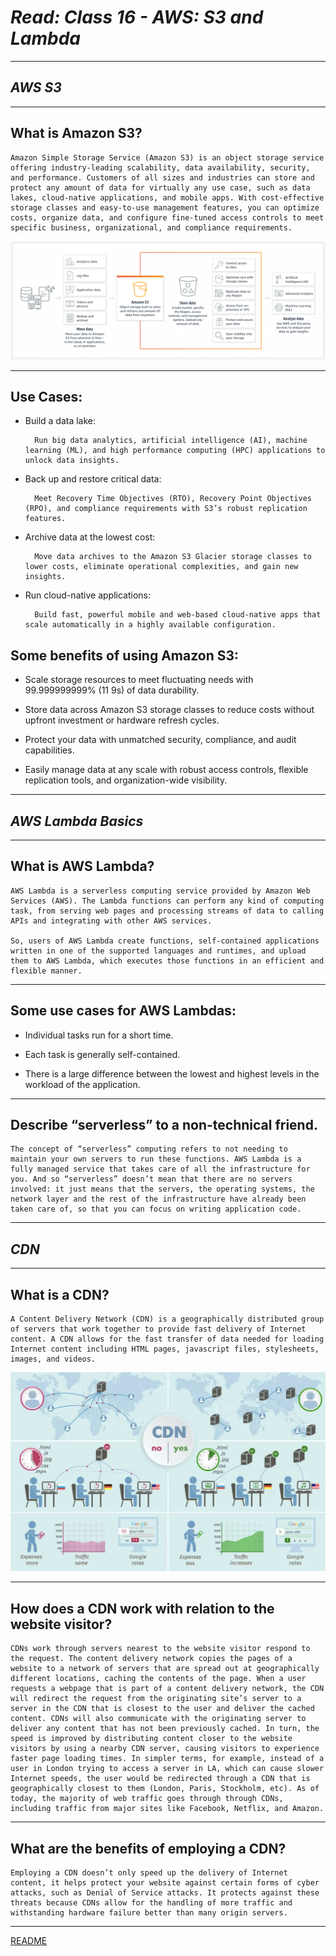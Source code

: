 # ***Read: Class 16 - AWS: S3 and Lambda***

***

## ***AWS S3***

***

## **What is Amazon S3?**

    Amazon Simple Storage Service (Amazon S3) is an object storage service offering industry-leading scalability, data availability, security, and performance. Customers of all sizes and industries can store and protect any amount of data for virtually any use case, such as data lakes, cloud-native applications, and mobile apps. With cost-effective storage classes and easy-to-use management features, you can optimize costs, organize data, and configure fine-tuned access controls to meet specific business, organizational, and compliance requirements.

![](./Class-16%20images//product-page-diagram_Amazon-S3_HIW.cf4c2bd7aa02f1fe77be8aa120393993e08ac86d.png)

***

## **Use Cases:**

- Build a data lake:

        Run big data analytics, artificial intelligence (AI), machine learning (ML), and high performance computing (HPC) applications to unlock data insights.

- Back up and restore critical data:

        Meet Recovery Time Objectives (RTO), Recovery Point Objectives (RPO), and compliance requirements with S3’s robust replication features.

- Archive data at the lowest cost:

        Move data archives to the Amazon S3 Glacier storage classes to lower costs, eliminate operational complexities, and gain new insights.

- Run cloud-native applications:

        Build fast, powerful mobile and web-based cloud-native apps that scale automatically in a highly available configuration.

## **Some benefits of using Amazon S3:**

- Scale storage resources to meet fluctuating needs with 99.999999999% (11 9s) of data durability.

- Store data across Amazon S3 storage classes to reduce costs without upfront investment or hardware refresh cycles.

- Protect your data with unmatched security, compliance, and audit capabilities.

- Easily manage data at any scale with robust access controls, flexible replication tools, and
organization-wide visibility.

***

## ***AWS Lambda Basics***

***

## **What is AWS Lambda?**

    AWS Lambda is a serverless computing service provided by Amazon Web Services (AWS). The Lambda functions can perform any kind of computing task, from serving web pages and processing streams of data to calling APIs and integrating with other AWS services.

    So, users of AWS Lambda create functions, self-contained applications written in one of the supported languages and runtimes, and upload them to AWS Lambda, which executes those functions in an efficient and flexible manner.

***

## **Some use cases for AWS Lambdas:**

- Individual tasks run for a short time.

- Each task is generally self-contained.

- There is a large difference between the lowest and highest levels in the workload of the application.

***

## **Describe “serverless” to a non-technical friend.**

    The concept of “serverless” computing refers to not needing to maintain your own servers to run these functions. AWS Lambda is a fully managed service that takes care of all the infrastructure for you. And so “serverless” doesn’t mean that there are no servers involved: it just means that the servers, the operating systems, the network layer and the rest of the infrastructure have already been taken care of, so that you can focus on writing application code.

***

## ***CDN***

***

## **What is a CDN?**

    A Content Delivery Network (CDN) is a geographically distributed group of servers that work together to provide fast delivery of Internet content. A CDN allows for the fast transfer of data needed for loading Internet content including HTML pages, javascript files, stylesheets, images, and videos.

![](./Class-16%20images//What-is-Content-Delivery-Network-1024x647.webp)

***

## **How does a CDN work with relation to the website visitor?**

    CDNs work through servers nearest to the website visitor respond to the request. The content delivery network copies the pages of a website to a network of servers that are spread out at geographically different locations, caching the contents of the page. When a user requests a webpage that is part of a content delivery network, the CDN will redirect the request from the originating site’s server to a server in the CDN that is closest to the user and deliver the cached content. CDNs will also communicate with the originating server to deliver any content that has not been previously cached. In turn, the speed is improved by distributing content closer to the website visitors by using a nearby CDN server, causing visitors to experience faster page loading times. In simpler terms, for example, instead of a user in London trying to access a server in LA, which can cause slower Internet speeds, the user would be redirected through a CDN that is geographically closest to them (London, Paris, Stockholm, etc). As of today, the majority of web traffic goes through through CDNs, including traffic from major sites like Facebook, Netflix, and Amazon.

***

## **What are the benefits of employing a CDN?**

    Employing a CDN doesn’t only speed up the delivery of Internet content, it helps protect your website against certain forms of cyber attacks, such as Denial of Service attacks. It protects against these threats because CDNs allow for the handling of more traffic and withstanding hardware failure better than many origin servers. 

***

[README](README.md)
